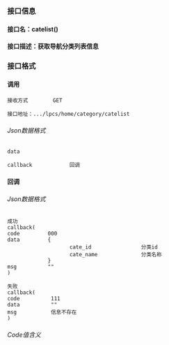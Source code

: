 ### 接口信息
#### 接口名：catelist()
#### 接口描述：获取导航分类列表信息

### 接口格式

#### 调用

```
接收方式        GET
```

```
接口地址：.../lpcs/home/category/catelist
```

###### Json数据格式
```
data

callback            回调
```

#### 回调
###### Json数据格式

```
成功
callback(
code         000
data         {
                    cate_id                分类id
                    cate_name              分类名称
             }
msg          ""
)
```

```
失败
callback(
code          111
data          ""
msg           信息不存在
)
```

###### Code值含义

```
```